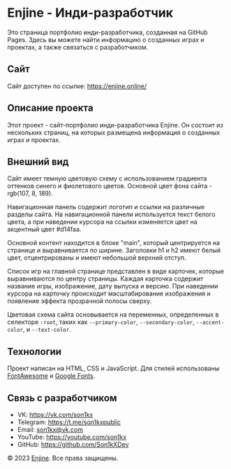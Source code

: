 # Enjine - Инди-разработчик

Это страница портфолио инди-разработчика, созданная на GitHub Pages. Здесь вы можете найти информацию о созданных играх и проектах, а также связаться с разработчиком. 

## Сайт

Сайт доступен по ссылке: https://enjine.online/

## Описание проекта

Этот проект - сайт-портфолио инди-разработчика Enjine. Он состоит из нескольких страниц, на которых размещена информация о созданных играх и проектах. 

## Внешний вид

Сайт имеет темную цветовую схему с использованием градиента оттенков синего и фиолетового цветов. Основной цвет фона сайта - rgb(107, 8, 189). 

Навигационная панель содержит логотип и ссылки на различные разделы сайта. На навигационной панели используется текст белого цвета, а при наведении курсора на ссылки изменяется цвет на акцентный цвет #d14faa.

Основной контент находится в блоке "main", который центрируется на странице и выравнивается по ширине. Заголовки h1 и h2 имеют белый цвет, отцентрированы и имеют небольшой верхний отступ.

Список игр на главной странице представлен в виде карточек, которые выравниваются по центру страницы. Каждая карточка содержит название игры, изображение, дату выпуска и версию. При наведении курсора на карточку происходит масштабирование изображения и появление эффекта прозрачной полосы сверху. 

Цветовая схема сайта основывается на переменных, определенных в селекторе `:root`, таких как `--primary-color`, `--secondary-color`, `--accent-color`, и `--text-color`.

## Технологии

Проект написан на HTML, CSS и JavaScript. Для стилей использованы [FontAwesome](https://fontawesome.com/) и [Google Fonts](https://fonts.google.com/). 

## Связь с разработчиком

- VK: https://vk.com/son1kx
- Telegram: https://t.me/son1kxpublic
- Email: son1kx@vk.com
- YouTube: https://youtube.com/son1kx
- GitHub: https://github.com/Son1kXDev

© 2023 [Enjine](https://enjine.online/). Все права защищены.
